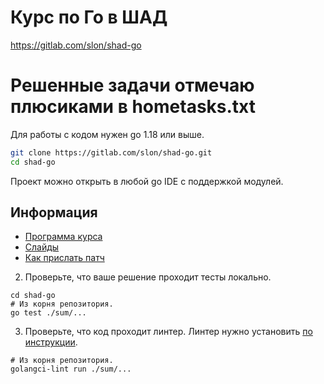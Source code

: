 # Курс по Го в ШАД
https://gitlab.com/slon/shad-go

# Решенные задачи отмечаю плюсиками в hometasks.txt



Для работы с кодом нужен go 1.18 или выше.

```sh
git clone https://gitlab.com/slon/shad-go.git
cd shad-go
```

Проект можно открыть в любой go IDE с поддержкой модулей.

## Информация

- [Программа курса](docs/syllabus.md)
- [Слайды](https://p.go.manytask.org/)
- [Как прислать патч](CONTRIBUTING.md)


2. Проверьте, что ваше решение проходит тесты локально.

```shell
cd shad-go
# Из корня репозитория.
go test ./sum/...
```
   
3. Проверьте, что код проходит линтер. Линтер нужно установить [по инструкции](https://github.com/golangci/golangci-lint#binary).

```shell
# Из корня репозитория.
golangci-lint run ./sum/...
```
